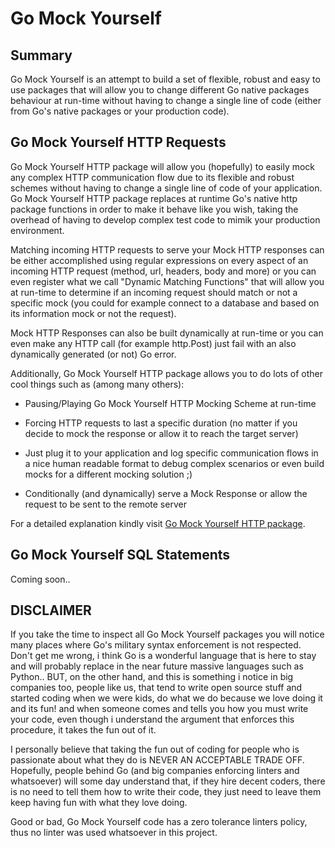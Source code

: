 
# Go Mock Yourself

## Summary

Go Mock Yourself is an attempt to build a set of flexible, robust and easy to use packages that will allow you to change
different Go native packages behaviour at run-time without having to change a single line of code (either from Go's
native packages or your production code). 

## Go Mock Yourself HTTP Requests

Go Mock Yourself HTTP package will allow you (hopefully) to easily mock any complex HTTP communication flow due to its
flexible and robust schemes without having to change a single line of code of your application. Go Mock Yourself HTTP
package replaces at runtime Go's native http package functions in order to make it behave like you wish, taking the 
overhead of having to develop complex test code to mimik your production environment. 

Matching incoming HTTP requests to serve your Mock HTTP responses can be either accomplished using regular expressions 
on every aspect of an incoming HTTP request (method, url, headers, body and more) or you can even register what we call 
"Dynamic Matching Functions" that will allow you at run-time to determine if an incoming request should match or not
a specific mock (you could for example connect to a database and based on its information mock or not the request).

Mock HTTP Responses can also be built dynamically at run-time or you can even make any HTTP call (for example http.Post)
just fail with an also dynamically generated (or not) Go error.

Additionally, Go Mock Yourself HTTP package allows you to do lots of other cool things such as (among many others):

 * Pausing/Playing Go Mock Yourself HTTP Mocking Scheme at run-time
 
 * Forcing HTTP requests to last a specific duration (no matter if you decide to mock the response or allow it to 
   reach the target server)
   
 * Just plug it to your application and log specific communication flows in a nice human readable format to debug
   complex scenarios or even build mocks for a different mocking solution ;)
   
 * Conditionally (and dynamically) serve a Mock Response or allow the request to be sent to the remote server
 
For a detailed explanation kindly visit [Go Mock Yourself HTTP package](./http).

## Go Mock Yourself SQL Statements

Coming soon..

## DISCLAIMER

If you take the time to inspect all Go Mock Yourself packages you will notice many places where Go's military syntax
enforcement is not respected. Don't get me wrong, i think Go is a wonderful language that is here to stay and will
probably replace in the near future massive languages such as Python.. BUT, on the other hand, and this is something
i notice in big companies too, people like us, that tend to write open source stuff and started coding when we were
kids, do what we do because we love doing it and its fun! and when someone comes and tells you how you must write your
code, even though i understand the argument that enforces this procedure, it takes the fun out of it. 

I personally believe that taking the fun out of coding for people who is passionate about what they do is NEVER AN 
ACCEPTABLE TRADE OFF. Hopefully, people behind Go (and big companies enforcing linters and whatsoever) will some day 
understand that, if they hire decent coders, there is no need to tell them how to write their code, they just need to 
leave them keep having fun with what they love doing.

Good or bad, Go Mock Yourself code has a zero tolerance linters policy, thus no linter was used whatsoever in this project.
